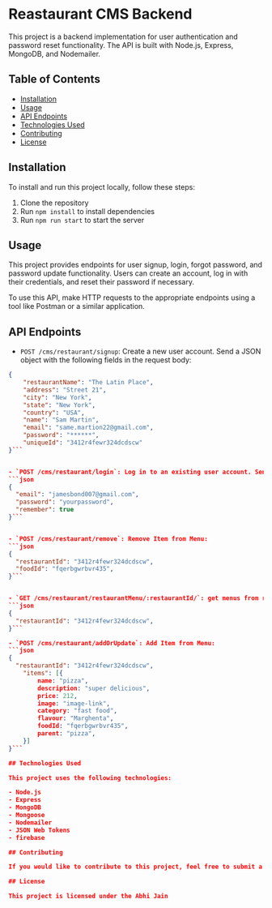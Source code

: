 # Reastaurant CMS Backend

This project is a backend implementation for user authentication and password reset functionality. The API is built with Node.js, Express, MongoDB, and Nodemailer.

## Table of Contents

- [Installation](#installation)
- [Usage](#usage)
- [API Endpoints](#api-endpoints)
- [Technologies Used](#technologies-used)
- [Contributing](#contributing)
- [License](#license)

## Installation

To install and run this project locally, follow these steps:

1. Clone the repository
2. Run `npm install` to install dependencies
4. Run `npm run start` to start the server

## Usage

This project provides endpoints for user signup, login, forgot password, and password update functionality. Users can create an account, log in with their credentials, and reset their password if necessary.

To use this API, make HTTP requests to the appropriate endpoints using a tool like Postman or a similar application.

## API Endpoints

- `POST /cms/restaurant/signup`: Create a new user account. Send a JSON object with the following fields in the request body:

```json
{
    "restaurantName": "The Latin Place",
    "address": "Street 21",
    "city": "New York",
    "state": "New York",
    "country": "USA",
    "name": "Sam Martin",
    "email": "same.martion22@gmail.com",
    "password": "******",
    "uniqueId": "3412r4fewr324dcdscw"
}```


- `POST /cms/restaurant/login`: Log in to an existing user account. Send a JSON object with the following fields in the request body:
```json
{
  "email": "jamesbond007@gmail.com",
  "password": "yourpassword",
  "remember": true
}```


- `POST /cms/restaurant/remove`: Remove Item from Menu:
```json
{
  "restaurantId": "3412r4fewr324dcdscw",
  "foodId": "fqerbgwrbvr435",
}```


- `GET /cms/restaurant/restaurantMenu/:restaurantId/`: get menus from restaurant by it's id:
```json
{
  "restaurantId": "3412r4fewr324dcdscw",
}```

- `POST /cms/restaurant/addOrUpdate`: Add Item from Menu:
```json
{
  "restaurantId": "3412r4fewr324dcdscw",
    "items": [{
        name: "pizza",
        description: "super delicious",
        price: 212,
        image: "image-link",
        category: "fast food",
        flavour: "Marghenta",
        foodId: "fqerbgwrbvr435",
        parent: "pizza",
    }]
}```

## Technologies Used

This project uses the following technologies:

- Node.js
- Express
- MongoDB
- Mongoose
- Nodemailer
- JSON Web Tokens
- firebase

## Contributing

If you would like to contribute to this project, feel free to submit a pull request.

## License

This project is licensed under the Abhi Jain




